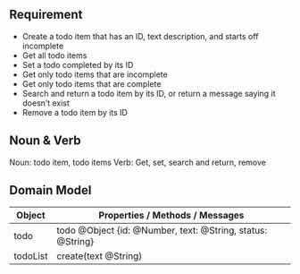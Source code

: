 ## Requirement

- Create a todo item that has an ID, text description, and starts off incomplete
- Get all todo items
- Set a todo completed by its ID
- Get only todo items that are incomplete
- Get only todo items that are complete
- Search and return a todo item by its ID, or return a message saying it doesn’t exist
- Remove a todo item by its ID

## Noun & Verb

Noun: todo item, todo items
Verb: Get, set, search and return, remove

## Domain Model

| Object   | Properties / Methods / Messages                            |
| -------- | ---------------------------------------------------------- |
| todo     | todo @Object {id: @Number, text: @String, status: @String} |
| todoList | create(text @String)                                       |
